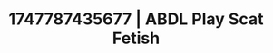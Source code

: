---
categories:
- Wet lips
- Femme domination
- Alt romance
- Mask kink
- Shadow kink
image: /assets/images/1747787435677.jpg
layout: post
seo:
  description: Featured content with sensual Scat Fetish, ABDL Play. HD images available.
  keywords: Scat Fetish, ABDL Play
  og_image: /assets/images/1747787435677.jpg
  schema_type: VisualArtwork
tags:
- ABDL Play
- '#1747787435677'
- Scat Fetish
title: 1747787435677 | ABDL Play Scat Fetish
---
